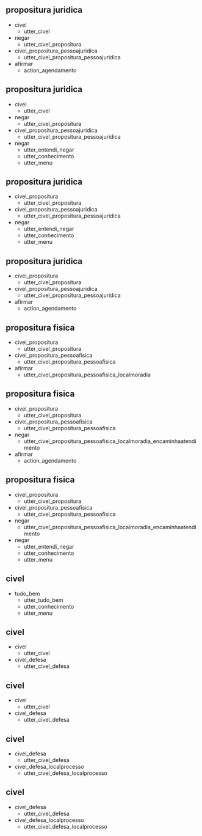 <!-- FLUXO -->
## propositura juridica
* civel
    - utter_civel
* negar
    - utter_civel_propositura
* civel_propositura_pessoajuridica
    - utter_civel_propositura_pessoajuridica
* afirmar
    - action_agendamento

## propositura juridica
* civel
    - utter_civel
* negar
    - utter_civel_propositura
* civel_propositura_pessoajuridica
    - utter_civel_propositura_pessoajuridica
* negar 
    - utter_entendi_negar
    - utter_conhecimento
    - utter_menu

## propositura juridica
* civel_propositura
    - utter_civel_propositura
* civel_propositura_pessoajuridica
    - utter_civel_propositura_pessoajuridica
* negar 
    - utter_entendi_negar
    - utter_conhecimento
    - utter_menu

## propositura juridica
* civel_propositura
    - utter_civel_propositura
* civel_propositura_pessoajuridica
    - utter_civel_propositura_pessoajuridica
* afirmar
    - action_agendamento

## propositura fisica
* civel_propositura
    - utter_civel_propositura
* civel_propositura_pessoafisica
    - utter_civel_propositura_pessoafisica
* afirmar
    - utter_civel_propositura_pessoafisica_localmoradia

## propositura fisica
* civel_propositura
    - utter_civel_propositura
* civel_propositura_pessoafisica
    - utter_civel_propositura_pessoafisica
* negar
    - utter_civel_propositura_pessoafisica_localmoradia_encaminhaatendimento
* afirmar
    - action_agendamento

## propositura fisica
* civel_propositura
    - utter_civel_propositura
* civel_propositura_pessoafisica
    - utter_civel_propositura_pessoafisica
* negar
    - utter_civel_propositura_pessoafisica_localmoradia_encaminhaatendimento
* negar
    - utter_entendi_negar
    - utter_conhecimento
    - utter_menu

<!-- Geral -->
## civel 
* tudo_bem
    - utter_tudo_bem
    - utter_conhecimento
    - utter_menu

## civel
* civel
    - utter_civel
* civel_defesa
    - utter_civel_defesa

## civel
* civel
    - utter_civel
* civel_defesa
    - utter_civel_defesa

## civel
* civel_defesa
    - utter_civel_defesa
* civel_defesa_localprocesso
    - utter_civel_defesa_localprocesso

## civel
* civel_defesa
    - utter_civel_defesa
* civel_defesa_localprocesso
    - utter_civel_defesa_localprocesso
